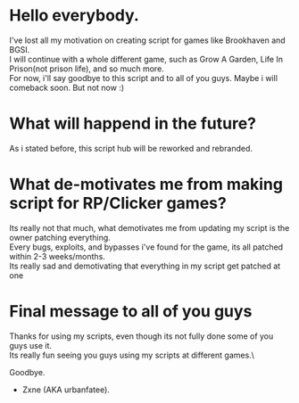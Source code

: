 # Hello everybody.
I've lost all my motivation on creating script for games like Brookhaven and BGSI.\
I will continue with a whole different game, such as Grow A Garden, Life In Prison(not prison life), and so much more.\
For now, i'll say goodbye to this script and to all of you guys. Maybe i will comeback soon. But not now :)
# What will happend in the future?
As i stated before, this script hub will be reworked and rebranded.
# What de-motivates me from making script for RP/Clicker games?
Its really not that much, what demotivates me from updating my script is the owner patching everything.\
Every bugs, exploits, and bypasses i've found for the game, its all patched within 2-3 weeks/months.\
Its really sad and demotivating that everything in my script get patched at one
# Final message to all of you guys
Thanks for using my scripts, even though its not fully done some of you guys use it.\
Its really fun seeing you guys using my scripts at different games.\

Goodbye.
- Zxne (AKA urbanfatee).
